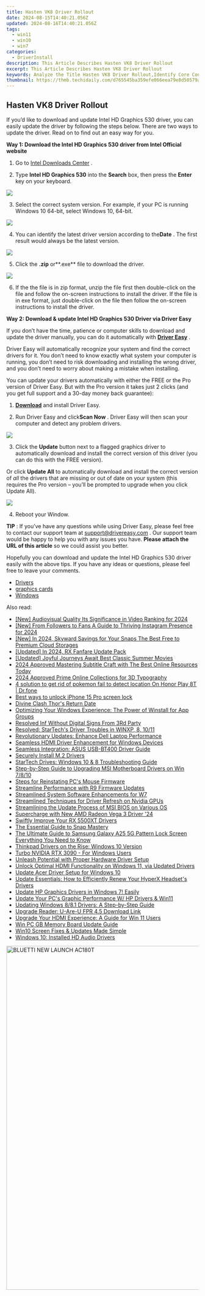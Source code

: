 ```yaml
---
title: Hasten VK8 Driver Rollout
date: 2024-08-15T14:40:21.056Z
updated: 2024-08-16T14:40:21.056Z
tags:
  - win11
  - win10
  - win7
categories:
  - DriverInstall
description: This Article Describes Hasten VK8 Driver Rollout
excerpt: This Article Describes Hasten VK8 Driver Rollout
keywords: Analyze the Title Hasten VK8 Driver Rollout,Identify Core Concepts in the Title (E.g., VK8, Driver Rollout),Generate Variations of These Keywords to Cover Different Search Intents,Use Tools Like Google Keyword Planner and SEMrush for Keyword Research and Analysis,Rank the Generated Keywords Based on Their Relevance, Search Volume, and Competition Levels,Select the Top Seven Most Suitable SEO Keywords From Our List,VK8 Driver Release,VK8 Technology Rollout,VK8 Driving System Update,Hasten VK8 Implementation,Early Access to VK8 Driver,Upcoming VK8 Performance Enhancement,Advantages of VK8 Driver Rollout
thumbnail: https://thmb.techidaily.com/d765545ba359efe066eea79e8d50579ac2c2c25cde956ba79513b5dc7e88e8de.jpg
---
```


## Hasten VK8 Driver Rollout

 If you’d like to download and update Intel HD Graphics 530 driver, you can easily update the driver by following the steps below. There are two ways to update the driver. Read on to find out an easy way for you.

 **Way 1: Download the Intel HD Graphics 530 driver from Intel Official website**

 1) Go to [Intel Downloads Center](https://downloadcenter.intel.com/) .
  
 2) Type **Intel HD Graphics 530** into the **Search**  box, then press the **Enter** key on your keyboard.

![](https://images.drivereasy.com/wp-content/uploads/2018/05/img_5b05373582556.jpg)

 3) Select the correct system version. For example, if your PC is running Windows 10 64-bit, select Windows 10, 64-bit.

![](https://images.drivereasy.com/wp-content/uploads/2018/05/img_5b053888f2f39.jpg)

 4) You can identify the latest driver version according to the**Date** . The first result would always be the latest version.

![](https://images.drivereasy.com/wp-content/uploads/2018/05/img_5b05384ab5177.jpg)

 5) Click the **.zip** or**.exe** file to download the driver.

![](https://images.drivereasy.com/wp-content/uploads/2018/05/img_5b0537a7392a2.jpg)

 6) If the the file is in zip format, unzip the file first then double-click on the file and follow the on-screen instructions to install the driver. If the file is in exe format, just double-click on the file then follow the on-screen instructions to install the driver.

 **Way 2: Download & update Intel HD Graphics 530 Driver via Driver Easy**

 If you don’t have the time, patience or computer skills to download and update the driver manually, you can do it automatically with **[Driver Easy](https://tools.techidaily.com/drivereasy/download/)** .

 Driver Easy will automatically recognize your system and find the correct drivers for it. You don’t need to know exactly what system your computer is running, you don’t need to risk downloading and installing the wrong driver, and you don’t need to worry about making a mistake when installing.

 You can update your drivers automatically with either the FREE or the Pro version of Driver Easy. But with the Pro version it takes just 2 clicks (and you get full support and a 30-day money back guarantee):

 1) **[Download](https://tools.techidaily.com/drivereasy/download/)**   and install Driver Easy.

 2) Run Driver Easy and click**Scan Now** . Driver Easy will then scan your computer and detect any problem drivers.

![](https://images.drivereasy.com/wp-content/uploads/2018/05/img_5b093396a1a90.jpg)

3) Click the **Update**  button next to a flagged graphics driver to automatically download and install the correct version of this driver (you can do this with the FREE version).

Or click **Update All**  to automatically download and install the correct version of _all_  the drivers that are missing or out of date on your system (this requires the Pro version – you’ll be prompted to upgrade when you click Update All).

![](https://images.drivereasy.com/wp-content/uploads/2018/05/img_5b09336d79bfb.jpg)

4) Reboot your Window.

**TIP** : If you’ve have any questions while using Driver Easy, please feel free to contact our support team at [support@drivereasy.com](https://tools.techidaily.com/drivereasy/download/) . Our support team would be happy to help you with any issues you have. **Please attach the URL of this article** so we could assist you better.

 Hopefully you can download and update the Intel HD Graphics 530 driver easily with the above tips. If you have any ideas or questions, please feel free to leave your comments.

* [Drivers](https://tools.techidaily.com/drivereasy/download/)
* [graphics cards](https://tools.techidaily.com/drivereasy/download/)
* [Windows](https://tools.techidaily.com/drivereasy/download/)

<ins class="adsbygoogle"
     style="display:block"
     data-ad-format="autorelaxed"
     data-ad-client="ca-pub-7571918770474297"
     data-ad-slot="1223367746"></ins>



<ins class="adsbygoogle"
     style="display:block"
     data-ad-client="ca-pub-7571918770474297"
     data-ad-slot="8358498916"
     data-ad-format="auto"
     data-full-width-responsive="true"></ins>



<span class="atpl-alsoreadstyle">Also read:</span>
<div><ul>
<li><a href="https://facebook-video-share.techidaily.com/new-audiovisual-quality-its-significance-in-video-ranking-for-2024/"><u>[New] Audiovisual Quality  Its Significance in Video Ranking for 2024</u></a></li>
<li><a href="https://instagram-videos.techidaily.com/new-from-followers-to-fans-a-guide-to-thriving-instagram-presence-for-2024/"><u>[New] From Followers to Fans  A Guide to Thriving Instagram Presence for 2024</u></a></li>
<li><a href="https://fox-links.techidaily.com/new-in-2024-skyward-savings-for-your-snaps-the-best-free-to-premium-cloud-storages/"><u>[New] In 2024, Skyward Savings for Your Snaps  The Best Free to Premium Cloud Storages</u></a></li>
<li><a href="https://visual-screen-recording.techidaily.com/updated-in-2024-rx-fanfare-update-pack/"><u>[Updated] In 2024, RX Fanfare Update Pack</u></a></li>
<li><a href="https://extra-support.techidaily.com/updated-joyful-journeys-await-best-classic-summer-movies/"><u>[Updated] Joyful Journeys Await  Best Classic Summer Movies</u></a></li>
<li><a href="https://extra-skills.techidaily.com/2024-approved-mastering-subtitle-craft-with-the-best-online-resources-today/"><u>2024 Approved  Mastering Subtitle Craft with The Best Online Resources Today</u></a></li>
<li><a href="https://fox-http.techidaily.com/2024-approved-prime-online-collections-for-3d-typography/"><u>2024 Approved  Prime Online Collections for 3D Typography</u></a></li>
<li><a href="https://pokemon-go-android.techidaily.com/4-solution-to-get-rid-of-pokemon-fail-to-detect-location-on-honor-play-8t-drfone-by-drfone-virtual-android/"><u>4 solution to get rid of pokemon fail to detect location On Honor Play 8T | Dr.fone</u></a></li>
<li><a href="https://phone-solutions.techidaily.com/best-ways-to-unlock-iphone-15-pro-screen-lock-by-drfone-ios-unlock-ios-unlock/"><u>Best ways to unlock iPhone 15 Pro screen lock</u></a></li>
<li><a href="https://screen-mirroring-recording.techidaily.com/divine-clash-thors-return-date/"><u>Divine Clash  Thor's Return Date</u></a></li>
<li><a href="https://win11.techidaily.com/optimizing-your-windows-experience-the-power-of-winstall-for-app-groups/"><u>Optimizing Your Windows Experience: The Power of Winstall for App Groups</u></a></li>
<li><a href="https://driver-install.techidaily.com/resolved-inf-without-digital-signs-from-3rd-party/"><u>Resolved Inf Without Digital Signs From 3Rd Party</u></a></li>
<li><a href="https://driver-install.techidaily.com/resolved-startechs-driver-troubles-in-winxp-8-1011/"><u>Resolved: StarTech's Driver Troubles in WINXP, 8, 10/11</u></a></li>
<li><a href="https://driver-install.techidaily.com/revolutionary-updates-enhance-dell-laptop-performance/"><u>Revolutionary Updates: Enhance Dell Laptop Performance</u></a></li>
<li><a href="https://driver-install.techidaily.com/seamless-hdmi-driver-enhancement-for-windows-devices/"><u>Seamless HDMI Driver Enhancement for Windows Devices</u></a></li>
<li><a href="https://driver-install.techidaily.com/seamless-integration-asus-usb-bt400-driver-guide/"><u>Seamless Integration: ASUS USB-BT400 Driver Guide</u></a></li>
<li><a href="https://driver-install.techidaily.com/securely-install-m2-drivers/"><u>Securely Install M.2 Drivers</u></a></li>
<li><a href="https://driver-install.techidaily.com/startech-drives-windows-10-and-8-troubleshooting-guide/"><u>StarTech Drives: Windows 10 & 8 Troubleshooting Guide</u></a></li>
<li><a href="https://driver-install.techidaily.com/step-by-step-guide-to-upgrading-msi-motherboard-drivers-on-win-7810/"><u>Step-by-Step Guide to Upgrading MSI Motherboard Drivers on Win 7/8/10</u></a></li>
<li><a href="https://driver-install.techidaily.com/steps-for-reinstating-pcs-mouse-firmware/"><u>Steps for Reinstating PC's Mouse Firmware</u></a></li>
<li><a href="https://driver-install.techidaily.com/streamline-performance-with-r9-firmware-updates/"><u>Streamline Performance with R9 Firmware Updates</u></a></li>
<li><a href="https://driver-install.techidaily.com/streamlined-system-software-enhancements-for-w7/"><u>Streamlined System Software Enhancements for W7</u></a></li>
<li><a href="https://driver-install.techidaily.com/streamlined-techniques-for-driver-refresh-on-nvidia-gpus/"><u>Streamlined Techniques for Driver Refresh on Nvidia GPUs</u></a></li>
<li><a href="https://driver-install.techidaily.com/streamlining-the-update-process-of-msi-bios-on-various-os/"><u>Streamlining the Update Process of MSI BIOS on Various OS</u></a></li>
<li><a href="https://driver-install.techidaily.com/supercharge-with-new-amd-radeon-vega-3-driver-24/"><u>Supercharge with New AMD Radeon Vega 3 Driver '24</u></a></li>
<li><a href="https://driver-install.techidaily.com/swiftly-improve-your-rx-5500xt-drivers/"><u>Swiftly Improve Your RX 5500XT Drivers</u></a></li>
<li><a href="https://snapchat-videos.techidaily.com/the-essential-guide-to-snap-mastery/"><u>The Essential Guide to Snap Mastery</u></a></li>
<li><a href="https://android-unlock.techidaily.com/the-ultimate-guide-to-samsung-galaxy-a25-5g-pattern-lock-screen-everything-you-need-to-know-by-drfone-android/"><u>The Ultimate Guide to Samsung Galaxy A25 5G Pattern Lock Screen Everything You Need to Know</u></a></li>
<li><a href="https://driver-install.techidaily.com/thinkpad-drivers-on-the-rise-windows-10-version/"><u>Thinkpad Drivers on the Rise: Windows 10 Version</u></a></li>
<li><a href="https://driver-install.techidaily.com/turbo-nvidia-rtx-3090-for-windows-users/"><u>Turbo NVIDIA RTX 3090 - For Windows Users</u></a></li>
<li><a href="https://driver-install.techidaily.com/unleash-potential-with-proper-hardware-driver-setup/"><u>Unleash Potential with Proper Hardware Driver Setup</u></a></li>
<li><a href="https://driver-install.techidaily.com/unlock-optimal-hdmi-functionality-on-windows-11-via-updated-drivers/"><u>Unlock Optimal HDMI Functionality on Windows 11, via Updated Drivers</u></a></li>
<li><a href="https://driver-install.techidaily.com/update-acer-driver-setup-for-windows-10/"><u>Update Acer Driver Setup for Windows 10</u></a></li>
<li><a href="https://driver-install.techidaily.com/update-essentials-how-to-efficiently-renew-your-hyperx-headsets-drivers/"><u>Update Essentials: How to Efficiently Renew Your HyperX Headset's Drivers</u></a></li>
<li><a href="https://driver-install.techidaily.com/update-hp-graphics-drivers-in-windows-7-easily/"><u>Update HP Graphics Drivers in Windows 7! Easily</u></a></li>
<li><a href="https://driver-install.techidaily.com/update-your-pcs-graphic-performance-w-hp-drivers-and-win11/"><u>Update Your PC's Graphic Performance W/ HP Drivers & Win11</u></a></li>
<li><a href="https://driver-install.techidaily.com/updating-windows-881-drivers-a-step-by-step-guide/"><u>Updating Windows 8/8.1 Drivers: A Step-by-Step Guide</u></a></li>
<li><a href="https://driver-install.techidaily.com/upgrade-reader-u-are-u-fpr-45-download-link/"><u>Upgrade Reader: U-Are-U FPR 4.5 Download Link</u></a></li>
<li><a href="https://driver-install.techidaily.com/upgrade-your-hdmi-experience-a-guide-for-win-11-users/"><u>Upgrade Your HDMI Experience: A Guide for Win 11 Users</u></a></li>
<li><a href="https://driver-install.techidaily.com/win-pc-gb-memory-board-update-guide/"><u>Win PC GB Memory Board Update Guide</u></a></li>
<li><a href="https://driver-install.techidaily.com/win10-screen-fixes-and-updates-made-simple/"><u>Win10 Screen Fixes & Updates Made Simple</u></a></li>
<li><a href="https://driver-install.techidaily.com/windows-10-installed-hd-audio-drivers/"><u>Windows 10: Installed HD Audio Drivers</u></a></li>
</ul></div>

<!-- affiliate ads begin -->
<a href="https://bluettide.pxf.io/c/5597632/2042332/17092" target="_top" id="2042332"><img src="//a.impactradius-go.com/display-ad/17092-2042332" border="0" alt="BLUETTI NEW LAUNCH AC180T" width="960" height="900"/></a><img height="0" width="0" src="https://imp.pxf.io/i/5597632/2042332/17092" style="position:absolute;visibility:hidden;" border="0" />
<!-- affiliate ads end -->